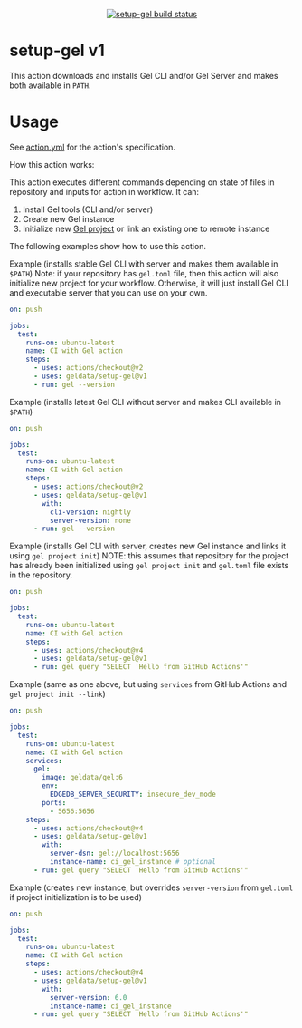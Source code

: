 <p align="center">
  <a href="https://github.com/geldata/setup-gel/actions"><img alt="setup-gel build status" src="https://github.com/geldata/setup-gel/workflows/build-test/badge.svg"></a>
</p>

# setup-gel v1

This action downloads and installs Gel CLI and/or Gel Server and makes both
available in `PATH`.

# Usage

See [action.yml](action.yml) for the action's specification.

How this action works:

This action executes different commands depending on state of files in
repository and inputs for action in workflow. It can:

1. Install Gel tools (CLI and/or server)
2. Create new Gel instance
3. Initialize new
   [Gel project](https://docs.geldata.com/reference/cli/gel_project) or link an
   existing one to remote instance

The following examples show how to use this action.

Example (installs stable Gel CLI with server and makes them available in
`$PATH`) Note: if your repository has `gel.toml` file, then this action will
also initialize new project for your workflow. Otherwise, it will just install
Gel CLI and executable server that you can use on your own.

```yaml
on: push

jobs:
  test:
    runs-on: ubuntu-latest
    name: CI with Gel action
    steps:
      - uses: actions/checkout@v2
      - uses: geldata/setup-gel@v1
      - run: gel --version
```

Example (installs latest Gel CLI without server and makes CLI available in
`$PATH`)

```yaml
on: push

jobs:
  test:
    runs-on: ubuntu-latest
    name: CI with Gel action
    steps:
      - uses: actions/checkout@v2
      - uses: geldata/setup-gel@v1
        with:
          cli-version: nightly
          server-version: none
      - run: gel --version
```

Example (installs Gel CLI with server, creates new Gel instance and links it
using `gel project init`) NOTE: this assumes that repository for the project has
already been initialized using `gel project init` and `gel.toml` file exists in
the repository.

```yaml
on: push

jobs:
  test:
    runs-on: ubuntu-latest
    name: CI with Gel action
    steps:
      - uses: actions/checkout@v4
      - uses: geldata/setup-gel@v1
      - run: gel query "SELECT 'Hello from GitHub Actions'"
```

Example (same as one above, but using `services` from GitHub Actions and
`gel project init --link`)

```yaml
on: push

jobs:
  test:
    runs-on: ubuntu-latest
    name: CI with Gel action
    services:
      gel:
        image: geldata/gel:6
        env:
          EDGEDB_SERVER_SECURITY: insecure_dev_mode
        ports:
          - 5656:5656
    steps:
      - uses: actions/checkout@v4
      - uses: geldata/setup-gel@v1
        with:
          server-dsn: gel://localhost:5656
          instance-name: ci_gel_instance # optional
      - run: gel query "SELECT 'Hello from GitHub Actions'"
```

Example (creates new instance, but overrides `server-version` from `gel.toml` if
project initialization is to be used)

```yaml
on: push

jobs:
  test:
    runs-on: ubuntu-latest
    name: CI with Gel action
    steps:
      - uses: actions/checkout@v4
      - uses: geldata/setup-gel@v1
        with:
          server-version: 6.0
          instance-name: ci_gel_instance
      - run: gel query "SELECT 'Hello from GitHub Actions'"
```
